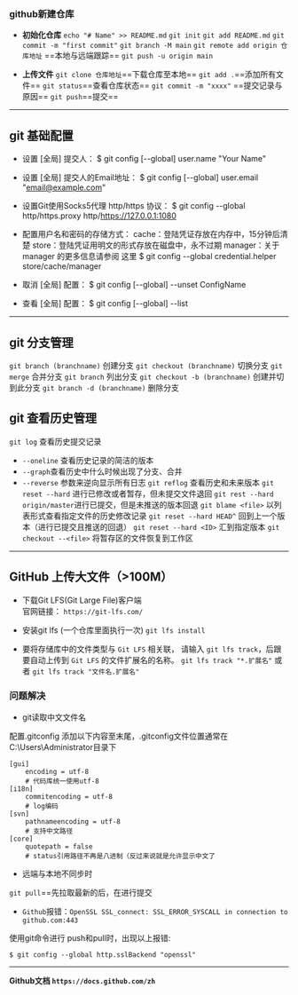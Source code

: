 ### github新建仓库 
- **初始化仓库**
`echo "# Name" >> README.md`
`git init`
`git add README.md`
`git commit -m "first commit"` 
`git branch -M main`
`git remote add origin 仓库地址` ==本地与远端跟踪==
`git push -u origin main`

- **上传文件**
`git clone 仓库地址`==下载仓库至本地==
`git add .`==添加所有文件==
`git status`==查看仓库状态==
`git commit -m "xxxx"` ==提交记录与原因==
`git push`==提交==

<hr>

  
## git 基础配置
- 设置 [全局] 提交人：
      $ git config [--global] user.name "Your Name"

- 设置 [全局] 提交人的Email地址：
      $ git config [--global] user.email "email@example.com"

- 设置Git使用Socks5代理 http/https 协议：
      $ git config --global http/https.proxy http/https://127.0.0.1:1080

- 配置用户名和密码的存储方式：
cache：登陆凭证存放在内存中，15分钟后清楚
store：登陆凭证用明文的形式存放在磁盘中，永不过期
manager：关于 manager 的更多信息请参阅 这里
      $ git config --global credential.helper store/cache/manager

- 取消 [全局] 配置：
      $ git config [--global] --unset ConfigName

- 查看 [全局] 配置：
      $ git config [--global] --list

<hr>

## git 分支管理
`git branch (branchname)` 创建分支
`git checkout (branchname)` 切换分支
`git merge` 合并分支
`git branch` 列出分支
`git checkout -b (branchname)` 创建并切到此分支
`git branch -d (branchname)` 删除分支

## git 查看历史管理
`git log` 查看历史提交记录
 - `--oneline` 查看历史记录的简洁的版本
 - `--graph`查看历史中什么时候出现了分支、合并
 - `--reverse` 参数来逆向显示所有日志
`git reflog` 查看历史和未来版本
`git reset --hard` 进行已修改或者暂存，但未提交文件退回
`git rest --hard origin/master`进行已提交，但是未推送的版本回退
`git blame <file>` 以列表形式查看指定文件的历史修改记录
`git reset --hard HEAD^` 回到上一个版本（进行已提交且推送的回退）
`git reset --hard <ID>` 汇到指定版本 
`git checkout --<file>`  将暂存区的文件恢复到工作区

<hr>

## GitHub 上传大文件（>100M）
- 下载Git LFS(Git Large File)客户端  
官网链接： `https://git-lfs.com/`

- 安装git lfs (一个仓库里面执行一次)
`git lfs install`

- 要将存储库中的文件类型与 `Git LFS` 相关联， 请输入 `git lfs track`，后跟要自动上传到 `Git LFS` 的文件扩展名的名称。
`git lfs track "*.扩展名"` 或者 `git lfs track "文件名.扩展名"`


### 问题解决
- git读取中文文件名

配置.gitconfig 添加以下内容至末尾，.gitconfig文件位置通常在C:\Users\Administrator目录下
```
[gui]  
    encoding = utf-8  
    # 代码库统一使用utf-8  
[i18n]  
    commitencoding = utf-8  
    # log编码  
[svn]  
    pathnameencoding = utf-8  
    # 支持中文路径  
[core]
    quotepath = false 
    # status引用路径不再是八进制（反过来说就是允许显示中文了
```
- 远端与本地不同步时
   
`git pull`==先拉取最新的后，在进行提交

- `Github`报错：`OpenSSL SSL_connect: SSL_ERROR_SYSCALL in connection to github.com:443`
  
使用git命令进行 push和pull时，出现以上报错:
  ```
  $ git config --global http.sslBackend "openssl"
  ```

<hr>

**Github文档 `https://docs.github.com/zh`**